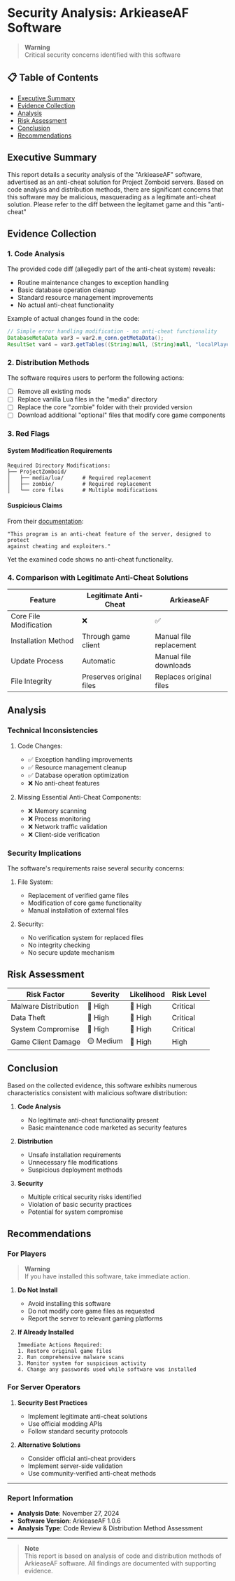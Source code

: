 # Security Analysis: ArkieaseAF Software
> **Warning**  
> Critical security concerns identified with this software

## 📋 Table of Contents
- [Executive Summary](#executive-summary)
- [Evidence Collection](#evidence-collection)
- [Analysis](#analysis)
- [Risk Assessment](#risk-assessment)
- [Conclusion](#conclusion)
- [Recommendations](#recommendations)

## Executive Summary

This report details a security analysis of the "ArkieaseAF" software, advertised as an anti-cheat solution for Project Zomboid servers. Based on code analysis and distribution methods, there are significant concerns that this software may be malicious, masquerading as a legitimate anti-cheat solution.
Please refer to the diff between the legitamet game and this "anti-cheat"

## Evidence Collection

### 1. Code Analysis

The provided code diff (allegedly part of the anti-cheat system) reveals:
- Routine maintenance changes to exception handling
- Basic database operation cleanup
- Standard resource management improvements
- No actual anti-cheat functionality

Example of actual changes found in the code:
```java
// Simple error handling modification - no anti-cheat functionality
DatabaseMetaData var3 = var2.m_conn.getMetaData();
ResultSet var4 = var3.getTables((String)null, (String)null, "localPlayers", (String[])null);
```

### 2. Distribution Methods

The software requires users to perform the following actions:

- [ ] Remove all existing mods
- [ ] Replace vanilla Lua files in the "media" directory
- [ ] Replace the core "zombie" folder with their provided version
- [ ] Download additional "optional" files that modify core game components

### 3. Red Flags

#### System Modification Requirements
```plaintext
Required Directory Modifications:
├── ProjectZomboid/
│   ├── media/lua/      # Required replacement
│   ├── zombie/         # Required replacement
│   └── core files      # Multiple modifications
```

#### Suspicious Claims

From their [documentation](https://arkiease.com/ords/r/projectzomboid/arkieasepz/arkiease-af-program):
```text
"This program is an anti-cheat feature of the server, designed to protect 
against cheating and exploiters."
```

Yet the examined code shows no anti-cheat functionality.

### 4. Comparison with Legitimate Anti-Cheat Solutions

| Feature | Legitimate Anti-Cheat | ArkieaseAF |
|---------|----------------------|------------|
| Core File Modification | ❌ | ✅ |
| Installation Method | Through game client | Manual file replacement |
| Update Process | Automatic | Manual file downloads |
| File Integrity | Preserves original files | Replaces original files |

## Analysis

### Technical Inconsistencies

1. Code Changes:
   - ✅ Exception handling improvements
   - ✅ Resource management cleanup
   - ✅ Database operation optimization
   - ❌ No anti-cheat features

2. Missing Essential Anti-Cheat Components:
   - ❌ Memory scanning
   - ❌ Process monitoring
   - ❌ Network traffic validation
   - ❌ Client-side verification

### Security Implications

The software's requirements raise several security concerns:

1. File System:
   - Replacement of verified game files
   - Modification of core game functionality
   - Manual installation of external files

2. Security:
   - No verification system for replaced files
   - No integrity checking
   - No secure update mechanism

## Risk Assessment

| Risk Factor | Severity | Likelihood | Risk Level |
|------------|----------|------------|------------|
| Malware Distribution | 🔴 High | 🔴 High | Critical |
| Data Theft | 🔴 High | 🔴 High | Critical |
| System Compromise | 🔴 High | 🔴 High | Critical |
| Game Client Damage | 🟡 Medium | 🔴 High | High |

## Conclusion

Based on the collected evidence, this software exhibits numerous characteristics consistent with malicious software distribution:

1. **Code Analysis**
   - No legitimate anti-cheat functionality present
   - Basic maintenance code marketed as security features

2. **Distribution**
   - Unsafe installation requirements
   - Unnecessary file modifications
   - Suspicious deployment methods

3. **Security**
   - Multiple critical security risks identified
   - Violation of basic security practices
   - Potential for system compromise

## Recommendations

### For Players

> **Warning**  
> If you have installed this software, take immediate action.

1. **Do Not Install**
   - Avoid installing this software
   - Do not modify core game files as requested
   - Report the server to relevant gaming platforms

2. **If Already Installed**
   ```plaintext
   Immediate Actions Required:
   1. Restore original game files
   2. Run comprehensive malware scans
   3. Monitor system for suspicious activity
   4. Change any passwords used while software was installed
   ```

### For Server Operators

1. **Security Best Practices**
   - Implement legitimate anti-cheat solutions
   - Use official modding APIs
   - Follow standard security protocols

2. **Alternative Solutions**
   - Consider official anti-cheat providers
   - Implement server-side validation
   - Use community-verified anti-cheat methods

---

### Report Information
- **Analysis Date**: November 27, 2024
- **Software Version**: ArkieaseAF 1.0.6
- **Analysis Type**: Code Review & Distribution Method Assessment

---

> **Note**  
> This report is based on analysis of code and distribution methods of ArkieaseAF software. All findings are documented with supporting evidence.
